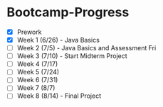# Bootcamp-Progress

- [x] Prework
- [x] Week 1 (6/26) - Java Basics
- [ ] Week 2 (7/5) - Java Basics and Assessment Fri
- [ ] Week 3 (7/10) - Start Midterm Project
- [ ] Week 4 (7/17)
- [ ] Week 5 (7/24)
- [ ] Week 6 (7/31)
- [ ] Week 7 (8/7)
- [ ] Week 8  (8/14) - Final Project
